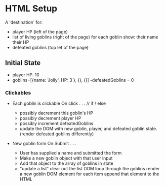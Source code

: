# HTML Setup

A 'destination' for:

- player HP (left of the page)
- list of living goblins (right of the page)
    for each goblin show:
      their name
      their HP
- defeated goblins (top let of the page)

## Initial State
- player HP: 10
- goblins=[{name: 'Jolly', HP: 3 }, {}, {}]
-defeatedGoblins = 0
### Clickables

- Each goblin is clickable
  On click . . .
  // if / else
  - possibly decrement this goblin's HP
  - possibly decrement player HP
  - possibly increment defeatedGoblins
  - update the DOM with new goblin, player, and defeated goblin state. (render defeated goblins differently)

- New goblin form
  On Submit . . .
  - User has supplied a name and submitted the form
  - Make a new goblin object with that user input
  - Add that object to the array of goblins in state
  - "update a list"
        clear out the list DOM
        loop through the goblins
        render a new goblin DOM element for each item
        append that element to the HTML
